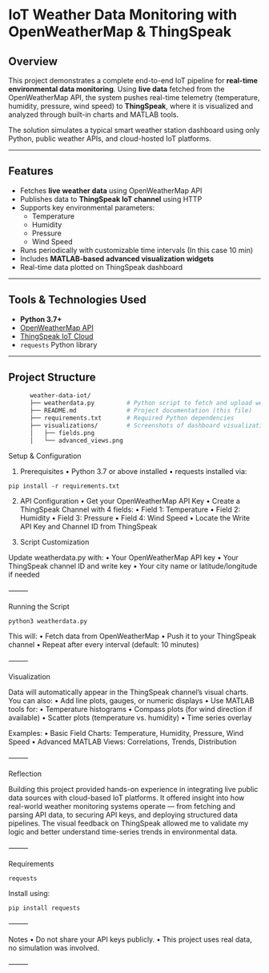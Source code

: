 # IoT Weather Data Monitoring with OpenWeatherMap & ThingSpeak

## Overview
This project demonstrates a complete end-to-end IoT pipeline for **real-time environmental data monitoring**. Using **live data** fetched from the OpenWeatherMap API, the system pushes real-time telemetry (temperature, humidity, pressure, wind speed) to **ThingSpeak**, where it is visualized and analyzed through built-in charts and MATLAB tools.

The solution simulates a typical smart weather station dashboard using only Python, public weather APIs, and cloud-hosted IoT platforms.

---

## Features

- Fetches **live weather data** using OpenWeatherMap API
- Publishes data to **ThingSpeak IoT channel** using HTTP
- Supports key environmental parameters:
  - Temperature
  - Humidity
  - Pressure
  - Wind Speed
- Runs periodically with customizable time intervals (In this case 10 min)
- Includes **MATLAB-based advanced visualization widgets**
- Real-time data plotted on ThingSpeak dashboard

---

## Tools & Technologies Used

- **Python 3.7+**
- [OpenWeatherMap API](https://openweathermap.org/api)
- [ThingSpeak IoT Cloud](https://thingspeak.com/)
- `requests` Python library

---

## Project Structure

```bash
      weather-data-iot/
      ├── weatherdata.py         # Python script to fetch and upload weather data
      ├── README.md              # Project documentation (this file)
      ├── requirements.txt       # Required Python dependencies
      ├── visualizations/        # Screenshots of dashboard visualizations
      │   ├── fields.png
      │   └── advanced_views.png

```

Setup & Configuration
  
1. Prerequisites
  	•	Python 3.7 or above installed
  	•	requests installed via:    

```pip install -r requirements.txt```

2. API Configuration
	•	Get your OpenWeatherMap API Key
	•	Create a ThingSpeak Channel with 4 fields:
	•	Field 1: Temperature
	•	Field 2: Humidity
	•	Field 3: Pressure
	•	Field 4: Wind Speed
	•	Locate the Write API Key and Channel ID from ThingSpeak

3. Script Customization

Update weatherdata.py with:
	•	Your OpenWeatherMap API key
	•	Your ThingSpeak channel ID and write key
	•	Your city name or latitude/longitude if needed

⸻

Running the Script

```python3 weatherdata.py```

This will:
	•	Fetch data from OpenWeatherMap
	•	Push it to your ThingSpeak channel
	•	Repeat after every interval (default: 10 minutes)

⸻

Visualization

Data will automatically appear in the ThingSpeak channel’s visual charts. You can also:
	•	Add line plots, gauges, or numeric displays
	•	Use MATLAB tools for:
	•	Temperature histograms
	•	Compass plots (for wind direction if available)
	•	Scatter plots (temperature vs. humidity)
	•	Time series overlay

Examples:
	•	Basic Field Charts: Temperature, Humidity, Pressure, Wind Speed
	•	Advanced MATLAB Views: Correlations, Trends, Distribution

⸻

Reflection

Building this project provided hands-on experience in integrating live public data sources with cloud-based IoT platforms. It offered insight into how real-world weather monitoring systems operate — from fetching and parsing API data, to securing API keys, and deploying structured data pipelines. The visual feedback on ThingSpeak allowed me to validate my logic and better understand time-series trends in environmental data.

⸻

Requirements

```requests```

Install using:

```pip install requests```



⸻

Notes
	•	Do not share your API keys publicly.
	•	This project uses real data, no simulation was involved.

⸻
